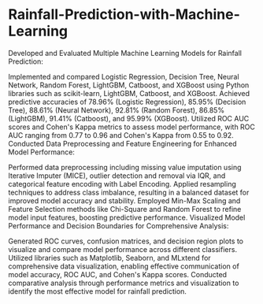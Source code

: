# Rainfall-Prediction-with-Machine-Learning

Developed and Evaluated Multiple Machine Learning Models for Rainfall Prediction:

Implemented and compared Logistic Regression, Decision Tree, Neural Network, Random Forest, LightGBM, Catboost, and XGBoost using Python libraries such as scikit-learn, LightGBM, Catboost, and XGBoost.
Achieved predictive accuracies of 78.96% (Logistic Regression), 85.95% (Decision Tree), 88.61% (Neural Network), 92.81% (Random Forest), 86.85% (LightGBM), 91.41% (Catboost), and 95.99% (XGBoost).
Utilized ROC AUC scores and Cohen's Kappa metrics to assess model performance, with ROC AUC ranging from 0.77 to 0.96 and Cohen's Kappa from 0.55 to 0.92.
Conducted Data Preprocessing and Feature Engineering for Enhanced Model Performance:

Performed data preprocessing including missing value imputation using Iterative Imputer (MICE), outlier detection and removal via IQR, and categorical feature encoding with Label Encoding.
Applied resampling techniques to address class imbalance, resulting in a balanced dataset for improved model accuracy and stability.
Employed Min-Max Scaling and Feature Selection methods like Chi-Square and Random Forest to refine model input features, boosting predictive performance.
Visualized Model Performance and Decision Boundaries for Comprehensive Analysis:

Generated ROC curves, confusion matrices, and decision region plots to visualize and compare model performance across different classifiers.
Utilized libraries such as Matplotlib, Seaborn, and MLxtend for comprehensive data visualization, enabling effective communication of model accuracy, ROC AUC, and Cohen's Kappa scores.
Conducted comparative analysis through performance metrics and visualization to identify the most effective model for rainfall prediction.
